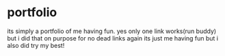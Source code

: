 # portfolio
its simply a portfolio of me having fun.
yes only one link works(run buddy) but i did that on purpose for no dead links
again its just me having fun but i also did try my best!

